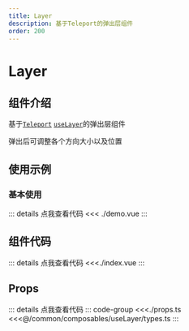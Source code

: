 ```yaml
---
title: Layer
description: 基于Teleport的弹出层组件
order: 200
---
```


# Layer

## 组件介绍

基于[`Teleport`](https://cn.vuejs.org/guide/built-ins/teleport.html#teleport) [`useLayer`](/common/composables/useLayer/)的弹出层组件

弹出后可调整各个方向大小以及位置

## 使用示例

### 基本使用

<script setup>
import Demo from './demo.vue'
</script>
<ClientOnly>
<Demo />
</ClientOnly>

::: details 点我查看代码
<<< ./demo.vue
:::

## 组件代码

::: details 点我查看代码
<<<./index.vue
:::

## Props

::: details 点我查看代码
::: code-group
<<<./props.ts
<<<@/common/composables/useLayer/types.ts
:::
